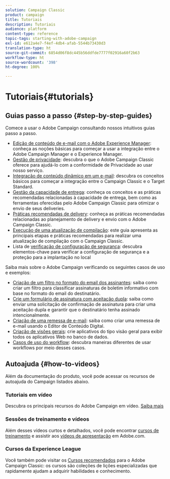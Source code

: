 ```yaml
---
solution: Campaign Classic
product: campaign
title: Tutoriais
description: Tutoriais
audience: platform
content-type: reference
topic-tags: starting-with-adobe-campaign
exl-id: e612a4e7-f4ef-4db4-afab-5544b73430d3
translation-type: ht
source-git-commit: 6854d06f8dc445b56ddfde7777f02916a60f2b63
workflow-type: ht
source-wordcount: '398'
ht-degree: 100%

---
```


# Tutoriais{#tutorials}

## Guias passo a passo {#step-by-step-guides}

Comece a usar o Adobe Campaign consultando nossos intuitivos guias passo a passo.

* [Edição de conteúdo de e-mail com o Adobe Experience Manager](https://helpx.adobe.com/br/campaign/kb/acc-aem.html): conheça as noções básicas para começar a usar a integração entre o Adobe Campaign Manager e o Experience Manager.
* [Gestão de privacidade](https://helpx.adobe.com/br/campaign/kb/acc-privacy.html): descubra o que o Adobe Campaign Classic oferece para ajudá-lo com a conformidade de Privacidade ao usar nosso serviço.
* [Integração de conteúdo dinâmico em um e-mail](https://docs.adobe.com/content/help/pt-BR/campaign-classic/using/integrating-with-adobe-experience-cloud/adobe-target/inserting-a-dynamic-image.html): descubra os conceitos básicos para começar a integração entre o Campaign Classic e o Target Standard.
* [Gestão da capacidade de entrega](../../delivery/using/about-deliverability.md): conheça os conceitos e as práticas recomendadas relacionadas à capacidade de entrega, bem como as ferramentas oferecidas pelo Adobe Campaign Classic para otimizar o envio de seus deliveries.
* [Práticas recomendadas de delivery](../../delivery/using/delivery-best-practices.md): conheça as práticas recomendadas relacionadas ao planejamento de delivery e envio com o Adobe Campaign Classic.
* [Execução de uma atualização de compilação](https://helpx.adobe.com/br/campaign/kb/acc-build-upgrade.html): este guia apresenta as principais etapas e práticas recomendadas para realizar uma atualização de compilação com o Campaign Classic.
* Lista de [verificação de configuração de segurança](https://helpx.adobe.com/br/campaign/kb/acc-security.html): descubra elementos-chave para verificar a configuração de segurança e a proteção para a implantação no local

Saiba mais sobre o Adobe Campaign verificando os seguintes casos de uso e exemplos:

* [Criação de um filtro no formato do email dos assinantes](../../platform/using/use-case.md#creating-a-filter-on-the-email-format-of-subscribers): saiba como criar um filtro para classificar assinaturas de boletim informativo com base no formato do email do destinatário.
* [Crie um formulário de assinatura com aceitação dupla](../../web/using/use-cases--web-forms.md#create-a-subscription--form-with-double-opt-in): saiba como enviar uma solicitação de confirmação de assinatura para criar uma aceitação dupla e garantir que o destinatário tenha assinado intencionalmente.
* [Criação de uma remessa de e-mail](../../web/using/use-case--creating-an-email-delivery.md): saiba como criar uma remessa de e-mail usando o Editor de Conteúdo Digital.
* [Criação de visões gerais](../../web/using/use-cases--creating-overviews.md): crie aplicativos do tipo visão geral para exibir todos os aplicativos Web no banco de dados.
* [Casos de uso do workflow](../../workflow/using/about-workflow-use-cases.md): descubra maneiras diferentes de usar workflows por meio desses casos.

## Autoajuda {#how-to-videos}

Além da documentação do produto, você pode acessar os recursos de autoajuda do Campaign listados abaixo.

### Tutoriais em vídeo

Descubra os principais recursos do Adobe Campaign em vídeo. [Saiba mais](https://experienceleague.adobe.com/docs/campaign-classic-learn/tutorials/overview.html?lang=pt-BR)

### Sessões de treinamento e vídeos

Além desses vídeos curtos e detalhados, você pode encontrar [cursos de treinamento](https://learning.adobe.com/catalog.html) e assistir aos [vídeos de apresentação](https://experienceleague.adobe.com/docs/home-tutorials.html?lang=pt-BR) em Adobe.com.

### Cursos da Experience League

Você também pode visitar os [Cursos recomendados](https://experienceleague.adobe.com/?lang=br#dashboard/learning) para o Adobe Campaign Classic: os cursos são coleções de lições especializadas que rapidamente ajudam a adquirir habilidades e conhecimento.
